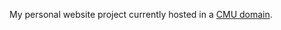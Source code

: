 My personal website project currently hosted in a [CMU domain](https://users.ece.cmu.edu/~vsaragad/index.html).
